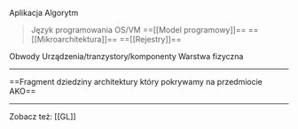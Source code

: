 Aplikacja
Algorytm

> Język programowania
> OS/VM
> ==[[Model programowy]]==
> ==[[Mikroarchitektura]]==
> ==[[Rejestry]]==

Obwody
Urządzenia/tranzystory/komponenty
Warstwa fizyczna

---
==Fragment dziedziny architektury który pokrywamy na przedmiocie AKO==

---
Zobacz też: [[GL]]